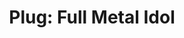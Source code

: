 --- 
title: "Plug: Full Metal Idol"
publishdate: "2019-3-5T16:48:46+02:00"
src: "https://365manga.net/manga/plug-full-metal-idol"
image: "https://data.365manga.net/images/thumbnails/30353-plug-full-metal-idol.jpg"
description: " A dangerous USA weapon called 'auto doll' was created for the purpose to combat the war on terror and replace human soldiers. The auto doll calls herself 'Plug' and a Japanese talent agent scouts her as #1 Japanese Idol! As they go through trials in order to become the best idol in Japan. Opposing organizations attempt to dispose of Plug!"
---